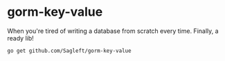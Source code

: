 # gorm-key-value
When you're tired of writing a database from scratch every time. Finally, a ready lib!

```bash
go get github.com/Sagleft/gorm-key-value
```
